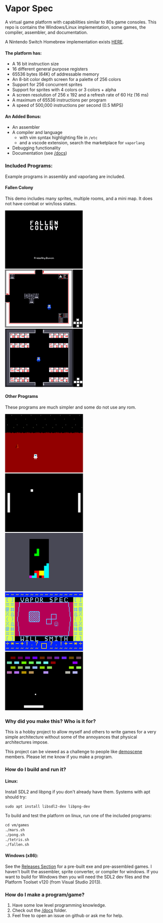 # Vapor Spec
A virtual game platform with capabilities similar to 80s game consoles. 
This repo is contains the Windows/Linux implementation, some games, the compiler, assembler, and documentation.

A Nintendo Switch Homebrew implementation exists [HERE](https://github.com/minkcv/vm-switch).

#### The platform has:
- A 16 bit instruction size
- 16 different general purpose registers
- 65536 bytes (64K) of addressable memory
- An 8-bit color depth screen for a palette of 256 colors
- Support for 256 concurrent sprites
- Support for sprites with 4 colors or 3 colors + alpha
- A screen resolution of 256 x 192 and a refresh rate of 60 Hz (16 ms)
- A maximum of 65536 instructions per program
- A speed of 500,000 instructions per second (0.5 MIPS)

#### An Added Bonus:
- An assembler
- A compiler and language
    - with vim syntax highlighting file in `/etc`
    - and a vscode extension, search the marketplace for `vaporlang`
- Debugging functionality
- Documentation (see [/docs](https://github.com/minkcv/vm/tree/master/docs))

### Included Programs:
Example programs in assembly and vaporlang are included. 

#### Fallen Colony 
This demo includes many sprites, multiple rooms, and a mini map. It does not have combat or win/loss states.

![fallencolony3](./etc/fallen3.png)
![fallencolony](./etc/fallen.png)
![fallencolony2](./etc/fallen2.png)

#### Other Programs
These programs are much simpler and some do not use any rom.

![mars](./etc/mars.png)
![pong](./etc/pong.png)
![tetris](./etc/tetris.png)
![paint](./etc/paint.png)
![breakout](./etc/breakout.png)

### Why did you make this? Who is it for?
This is a hobby project to allow myself and others to write games for a very simple architecture without some of the annoyances that physical architectures impose.

This project can be viewed as a challenge to people like  [demoscene](https://en.wikipedia.org/wiki/Demoscene) members. Please let me know if you make a program.

### How do I build and run it?
#### Linux:
Install SDL2 and libpng if you don't already have them. Systems with apt should try:

    sudo apt install libsdl2-dev libpng-dev

To build and test the platform on linux, run one of the included programs:

    cd vm/games
    ./mars.sh
    ./pong.sh
    ./tetris.sh
    ./fallen.sh

#### Windows (x86):
See the [Releases Section](https://github.com/minkcv/vm/releases) for a pre-built exe and pre-assembled games.
I haven't built the assembler, sprite converter, or compiler for windows.
If you want to build for Windows then you will need the SDL2 dev files and the Platform Toolset v120 (from Visual Studio 2013).

### How do I make a program/game?
1. Have some low level programming knowledge.
2. Check out the [/docs](https://github.com/minkcv/vm/tree/master/docs) folder.
3. Feel free to open an issue on github or ask me for help.
